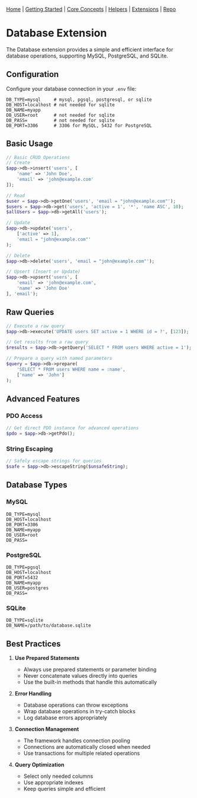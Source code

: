 [Home](../readme.md) | [Getting Started](../getting-started) | [Core Concepts](../core-concepts) | [Helpers](../helpers) | [Extensions](../extensions) | [Repo](https://github.com/ranaroussi/tiny)

# Database Extension

The Database extension provides a simple and efficient interface for database operations, supporting MySQL, PostgreSQL, and SQLite.

## Configuration

Configure your database connection in your `.env` file:

```env
DB_TYPE=mysql     # mysql, pgsql, postgresql, or sqlite
DB_HOST=localhost # not needed for sqlite
DB_NAME=myapp
DB_USER=root      # not needed for sqlite
DB_PASS=          # not needed for sqlite
DB_PORT=3306      # 3306 for MySQL, 5432 for PostgreSQL
```

## Basic Usage

```php
// Basic CRUD Operations
// Create
$app->db->insert('users', [
    'name' => 'John Doe',
    'email' => 'john@example.com'
]);

// Read
$user = $app->db->getOne('users', 'email = "john@example.com"');
$users = $app->db->get('users', 'active = 1', '*', 'name ASC', 10);
$allUsers = $app->db->getAll('users');

// Update
$app->db->update('users',
    ['active' => 1],
    'email = "john@example.com"'
);

// Delete
$app->db->delete('users', 'email = "john@example.com"');

// Upsert (Insert or Update)
$app->db->upsert('users', [
    'email' => 'john@example.com',
    'name' => 'John Doe'
], 'email');
```

## Raw Queries

```php
// Execute a raw query
$app->db->execute('UPDATE users SET active = 1 WHERE id = ?', [123]);

// Get results from a raw query
$results = $app->db->getQuery('SELECT * FROM users WHERE active = 1');

// Prepare a query with named parameters
$query = $app->db->prepare(
    'SELECT * FROM users WHERE name = :name',
    ['name' => 'John']
);
```

## Advanced Features

### PDO Access
```php
// Get direct PDO instance for advanced operations
$pdo = $app->db->getPdo();
```

### String Escaping
```php
// Safely escape strings for queries
$safe = $app->db->escapeString($unsafeString);
```

## Database Types

### MySQL
```env
DB_TYPE=mysql
DB_HOST=localhost
DB_PORT=3306
DB_NAME=myapp
DB_USER=root
DB_PASS=
```

### PostgreSQL
```env
DB_TYPE=pgsql
DB_HOST=localhost
DB_PORT=5432
DB_NAME=myapp
DB_USER=postgres
DB_PASS=
```

### SQLite
```env
DB_TYPE=sqlite
DB_NAME=/path/to/database.sqlite
```

## Best Practices

1. **Use Prepared Statements**
   - Always use prepared statements or parameter binding
   - Never concatenate values directly into queries
   - Use the built-in methods that handle this automatically

2. **Error Handling**
   - Database operations can throw exceptions
   - Wrap database operations in try-catch blocks
   - Log database errors appropriately

3. **Connection Management**
   - The framework handles connection pooling
   - Connections are automatically closed when needed
   - Use transactions for multiple related operations

4. **Query Optimization**
   - Select only needed columns
   - Use appropriate indexes
   - Keep queries simple and efficient
